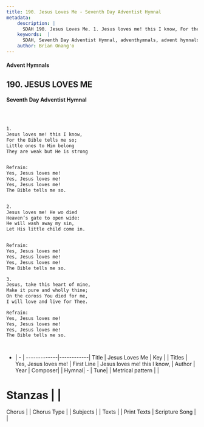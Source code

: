 ```yaml
---
title: 190. Jesus Loves Me - Seventh Day Adventist Hymnal
metadata:
    description: |
      SDAH 190. Jesus Loves Me. 1. Jesus loves me! this I know, For the Bible tells me so; Little ones to Him belong They are weak but He is strong 
    keywords:  |
      SDAH, Seventh Day Adventist Hymnal, adventhymnals, advent hymnals, Jesus Loves Me, Jesus loves me! this I know, ,Yes, Jesus loves me!
    author: Brian Onang'o
---
```


#### Advent Hymnals
## 190. JESUS LOVES ME
#### Seventh Day Adventist Hymnal

```txt



1.
Jesus loves me! this I know,
For the Bible tells me so;
Little ones to Him belong
They are weak but He is strong


Refrain:
Yes, Jesus loves me!
Yes, Jesus loves me!
Yes, Jesus loves me!
The Bible tells me so.


2.
Jesus loves me! He wo died
Heaven’s gate to open wide:
He will wash away my sin,
Let His little child come in.


Refrain:
Yes, Jesus loves me!
Yes, Jesus loves me!
Yes, Jesus loves me!
The Bible tells me so.

3.
Jesus, take this heart of mine,
Make it pure and wholly thine;
On the coross You died for me,
I will love and live for Thee.

Refrain:
Yes, Jesus loves me!
Yes, Jesus loves me!
Yes, Jesus loves me!
The Bible tells me so.




```

- |   -  |
-------------|------------|
Title | Jesus Loves Me |
Key |  |
Titles | Yes, Jesus loves me! |
First Line | Jesus loves me! this I know, |
Author | 
Year | 
Composer|  |
Hymnal|  - |
Tune|  |
Metrical pattern | |
# Stanzas |  |
Chorus |  |
Chorus Type |  |
Subjects |  |
Texts |  |
Print Texts | 
Scripture Song |  |
  
